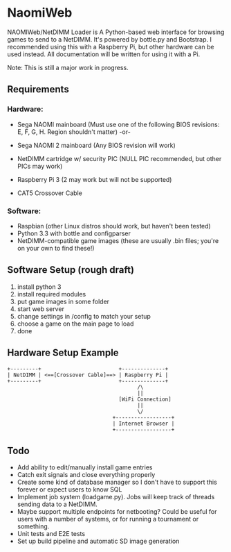 NaomiWeb
========
NAOMIWeb/NetDIMM Loader is A Python-based web interface for browsing games to send to a NetDIMM. It's powered by bottle.py and Bootstrap. I recommended using this with a Raspberry Pi, but other hardware can be used instead. All documentation will be written for using it with a Pi.

Note: This is still a major work in progress.

Requirements
------------
### Hardware:
 * Sega NAOMI mainboard (Must use one of the following BIOS revisions: E, F, G, H. Region shouldn't matter)
 -or-
 * Sega NAOMI 2 mainboard (Any BIOS revision will work)

 * NetDIMM cartridge w/ security PIC (NULL PIC recommended, but other PICs may work)
 * Raspberry Pi 3 (2 may work but will not be supported)
 * CAT5 Crossover Cable

### Software:
 * Raspbian (other Linux distros should work, but haven't been tested)
 * Python 3.3 with bottle and configparser
 * NetDIMM-compatible game images (these are usually .bin files; you're on your own to find these!)

Software Setup (rough draft)
----------------------------
1. install python 3
2. install required modules
3. put game images in some folder
4. start web server
5. change settings in /config to match your setup
6. choose a game on the main page to load
7. done

Hardware Setup Example
----------------------
	+---------+                         +--------------+
	| NetDIMM | <==[Crossover Cable]==> | Raspberry Pi |
	+---------+                         +--------------+
	                                          /\
	                                          ||
	                                    [WiFi Connection]
	                                          ||
	                                          \/
	                                  +------------------+
	                                  | Internet Browser |
	                                  +------------------+
Todo
----
 * Add ability to edit/manually install game entries
 * Catch exit signals and close everything properly
 * Create some kind of database manager so I don't have to support this forever or expect users to know SQL
 * Implement job system (loadgame.py). Jobs will keep track of threads sending data to a NetDIMM.
 * Maybe support multiple endpoints for netbooting? Could be useful for users with a number of systems, or for running a tournament or something.
 * Unit tests and E2E tests
 * Set up build pipeline and automatic SD image generation
